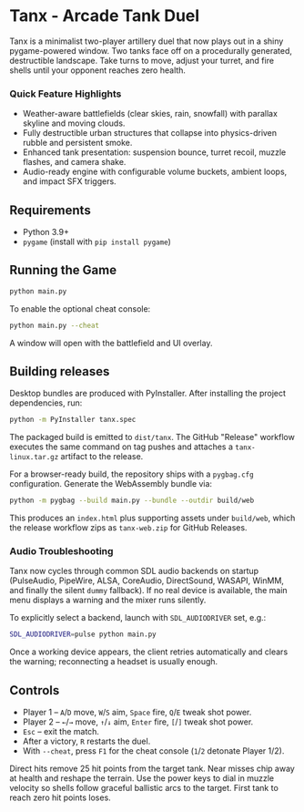 # Tanx - Arcade Tank Duel

Tanx is a minimalist two-player artillery duel that now plays out in a shiny
pygame-powered window. Two tanks face off on a procedurally generated,
destructible landscape. Take turns to move, adjust your turret, and fire shells
until your opponent reaches zero health.

### Quick Feature Highlights

* Weather-aware battlefields (clear skies, rain, snowfall) with parallax skyline and moving clouds.
* Fully destructible urban structures that collapse into physics-driven rubble and persistent smoke.
* Enhanced tank presentation: suspension bounce, turret recoil, muzzle flashes, and camera shake.
* Audio-ready engine with configurable volume buckets, ambient loops, and impact SFX triggers.

## Requirements

* Python 3.9+
* `pygame` (install with `pip install pygame`)

## Running the Game

```bash
python main.py
```

To enable the optional cheat console:

```bash
python main.py --cheat
```

A window will open with the battlefield and UI overlay.

## Building releases

Desktop bundles are produced with PyInstaller. After installing the project
dependencies, run:

```bash
python -m PyInstaller tanx.spec
```

The packaged build is emitted to `dist/tanx`. The GitHub "Release" workflow
executes the same command on tag pushes and attaches a `tanx-linux.tar.gz`
artifact to the release.

For a browser-ready build, the repository ships with a `pygbag.cfg`
configuration. Generate the WebAssembly bundle via:

```bash
python -m pygbag --build main.py --bundle --outdir build/web
```

This produces an `index.html` plus supporting assets under `build/web`, which
the release workflow zips as `tanx-web.zip` for GitHub Releases.

### Audio Troubleshooting

Tanx now cycles through common SDL audio backends on startup (PulseAudio, PipeWire, ALSA, CoreAudio, DirectSound, WASAPI, WinMM, and finally the silent `dummy` fallback). If no real device is available, the main menu displays a warning and the mixer runs silently.

To explicitly select a backend, launch with `SDL_AUDIODRIVER` set, e.g.:

```bash
SDL_AUDIODRIVER=pulse python main.py
```

Once a working device appears, the client retries automatically and clears the warning; reconnecting a headset is usually enough.

## Controls

* Player 1 – `A`/`D` move, `W`/`S` aim, `Space` fire, `Q`/`E` tweak shot power.
* Player 2 – `←`/`→` move, `↑`/`↓` aim, `Enter` fire, `[`/`]` tweak shot power.
* `Esc` – exit the match.
* After a victory, `R` restarts the duel.
* With `--cheat`, press `F1` for the cheat console (`1`/`2` detonate Player 1/2).

Direct hits remove 25 hit points from the target tank. Near misses chip away at
health and reshape the terrain. Use the power keys to dial in muzzle velocity so
shells follow graceful ballistic arcs to the target. First tank to reach zero
hit points loses.
